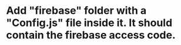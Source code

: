# Add "firebase" folder with a "Config.js" file inside it. It should contain the firebase access code.
